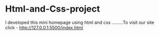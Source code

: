 # Html-and-Css-project
I developed this mini homepage using html and css .........To visit our site click - http://127.0.0.1:5500/index.html
